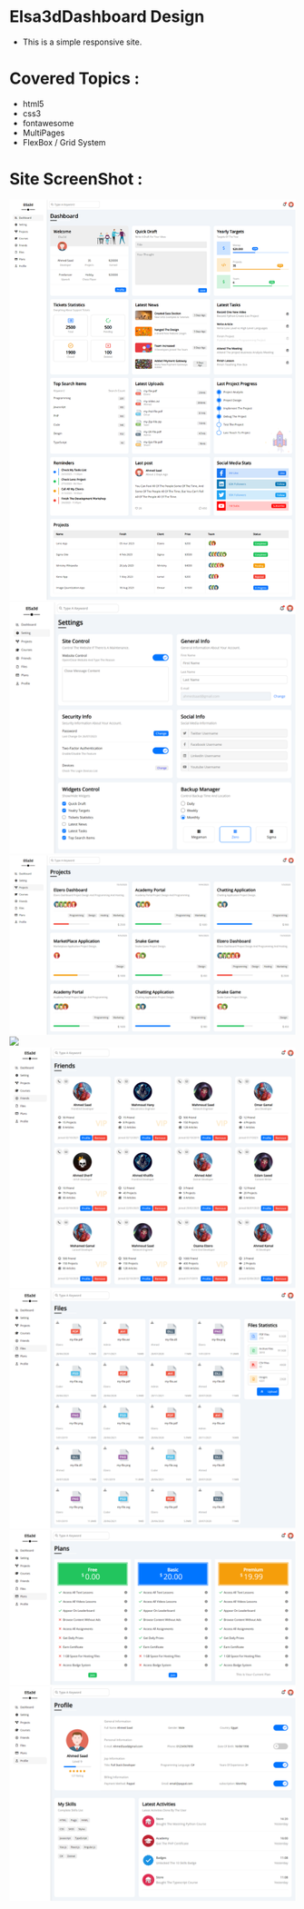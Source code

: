 # Elsa3dDashboard Design
- This is a simple responsive site.
# Covered Topics :
- html5
- css3
- fontawesome
- MultiPages
- FlexBox / Grid System

# Site ScreenShot :
![](SiteScreenShoot/Dashboard.png)
![](SiteScreenShoot/Settings.png)
![](SiteScreenShoot/Projects.png)
![](SiteScreenShoot/Courses.png)
![](SiteScreenShoot/Friends.png)
![](SiteScreenShoot/Files.png)
![](SiteScreenShoot/Plans.png)
![](SiteScreenShoot/Profile.png)

